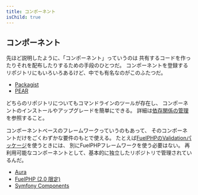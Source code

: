 ```yaml
---
title: コンポーネント
isChild: true
---
```


## コンポーネント

先ほど説明したように、「コンポーネント」っていうのは
共有するコードを作ったりそれを配布したりするための手段のひとつだ。
コンポーネントを登録するリポジトリにもいろいろあるけど、中でも有名なのがこのふたつだ。

* [Packagist](/#composer_と_packagist)
* [PEAR](/#pear)

どちらのリポジトリについてもコマンドラインのツールが存在し、
コンポーネントのインストールやアップグレードを簡単にできる。
詳細は[依存関係の管理][dm]を参照すること。

コンポーネントベースのフレームワークっていうのもあって、
そのコンポーネントだけをごくわずかな要件のもとで使える。
たとえば[FuelPHPのValidationパッケージ][fuelval]を使うときには、
別にFuelPHPフレームワークを使う必要はない。
再利用可能なコンポーネントとして、基本的に独立したリポジトリで管理されているんだ。

  [dm]: /#依存関係の管理
  [fuelval]: https://github.com/fuelphp/validation

* [Aura](http://auraphp.github.com/)
* [FuelPHP (2.0 限定)](https://github.com/fuelphp)
* [Symfony Components](http://symfony.com/doc/current/components/index.html)